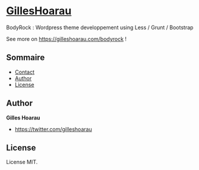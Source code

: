 # [GillesHoarau](http://gilleshoarau.com)

BodyRock : Wordpress theme developpement using Less / Grunt / Bootstrap

See more on <https://gilleshoarau.com/bodyrock> !


## Sommaire

- [Contact](#contact)
- [Author](#author)
- [License](#license)


## Author

**Gilles Hoarau**

- <https://twitter.com/gilleshoarau>


## License

License MIT.
